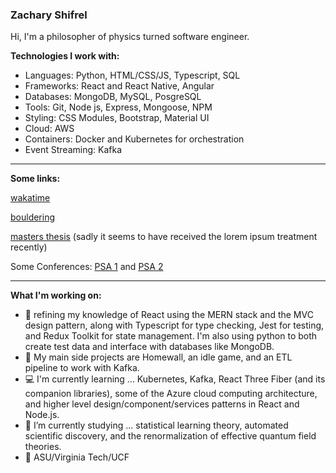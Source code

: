 ### Zachary Shifrel

Hi, I'm a philosopher of physics turned software engineer. 

**Technologies I work with:**

- Languages: Python, HTML/CSS/JS, Typescript, SQL
- Frameworks: React and React Native, Angular
- Databases: MongoDB, MySQL, PosgreSQL
- Tools: Git, Node js, Express, Mongoose, NPM
- Styling: CSS Modules, Bootstrap, Material UI
- Cloud: AWS
- Containers: Docker and Kubernetes for orchestration
- Event Streaming: Kafka

---

**Some links:**

[wakatime](https://wakatime.com/@a12ba76a-10c1-42b3-aafb-0619ed0dd2c7)

[bouldering](https://www.instagram.com/zachshifrel/)

[masters thesis](https://vtechworks.lib.vt.edu/handle/10919/102340) (sadly it seems to have received the lorem ipsum treatment recently)

Some Conferences: [PSA 1](https://psa2020.philsci.org/program-schedule/sponsor-lounge/program/54/concepts-as-epistemic-tools-a-comparative-approach) and [PSA 2](https://psa2018.philsci.org/component/dryfta/abstract/public/430/110-biological-structures)

---

**What I'm working on:**

- 🔭 refining my knowledge of React using the MERN stack and the MVC design pattern, along with Typescript for type checking, Jest for testing, and Redux Toolkit for state management. I'm also using python to both create test data and interface with databases like MongoDB.
- 📝 My main side projects are Homewall, an idle game, and an ETL pipeline to work with Kafka.
- 💻 I'm currently learning ... Kubernetes, Kafka, React Three Fiber (and its companion libraries), some of the Azure cloud computing architecture, and higher level design/component/services patterns in React and Node.js.
- 🔬 I’m currently studying ... statistical learning theory, automated scientific discovery, and the renormalization of effective quantum field theories. 
- 📜 ASU/Virginia Tech/UCF

